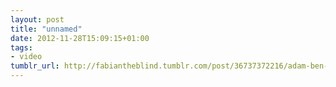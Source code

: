 ```yaml
---
layout: post
title: "unnamed"
date: 2012-11-28T15:09:15+01:00
tags:
- video
tumblr_url: http://fabiantheblind.tumblr.com/post/36737372216/adam-ben-dror-saz-created-by-shanshan-zhou-adam
---
```

